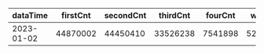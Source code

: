 |dataTime|firstCnt|secondCnt|thirdCnt|fourCnt|winCnt|vrate|wrate|
|-|-|-|-|-|-|-|-|
|2023-01-02|44870002|44450410|33526238|7541898|5274241|0%|0%|